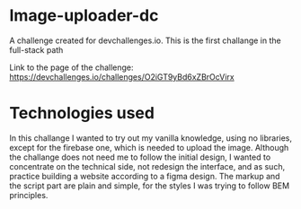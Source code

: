# Image-uploader-dc
A challenge created for devchallenges.io. This is the first challange in the full-stack path

Link to the page of the challenge: https://devchallenges.io/challenges/O2iGT9yBd6xZBrOcVirx

# Technologies used
In this challange I wanted to try out my vanilla knowledge, using no libraries, except for the firebase one, which is needed to upload the image.
Although the challange does not need me to follow the initial design, I wanted to concentrate on the technical side, not redesign the interface, and as such, practice building a website according to a figma design.
The markup and the script part are plain and simple, for the styles I was trying to follow BEM principles.
